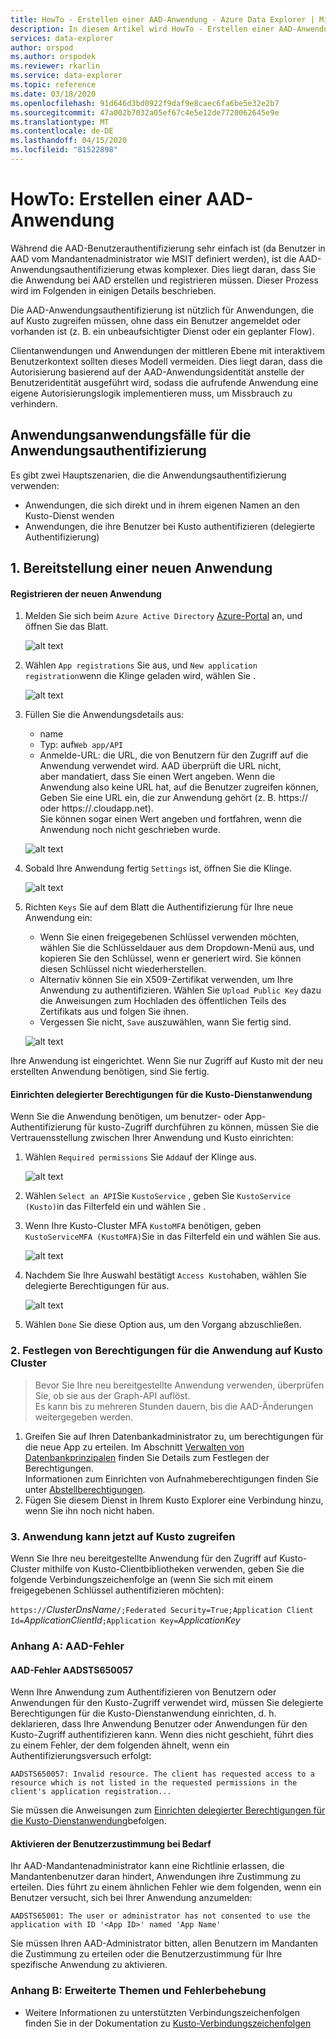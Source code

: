 ```yaml
---
title: HowTo - Erstellen einer AAD-Anwendung - Azure Data Explorer | Microsoft Docs
description: In diesem Artikel wird HowTo - Erstellen einer AAD-Anwendung in Azure Data Explorer beschrieben.
services: data-explorer
author: orspod
ms.author: orspodek
ms.reviewer: rkarlin
ms.service: data-explorer
ms.topic: reference
ms.date: 03/18/2020
ms.openlocfilehash: 91d646d3bd0922f9daf9e8caec6fa6be5e32e2b7
ms.sourcegitcommit: 47a002b7032a05ef67c4e5e12de7720062645e9e
ms.translationtype: MT
ms.contentlocale: de-DE
ms.lasthandoff: 04/15/2020
ms.locfileid: "81522898"
---
```

# <a name="howto-creating-an-aad-application"></a>HowTo: Erstellen einer AAD-Anwendung

Während die AAD-Benutzerauthentifizierung sehr einfach ist (da Benutzer in AAD vom Mandantenadministrator wie MSIT definiert werden), ist die AAD-Anwendungsauthentifizierung etwas komplexer. Dies liegt daran, dass Sie die Anwendung bei AAD erstellen und registrieren müssen. Dieser Prozess wird im Folgenden in einigen Details beschrieben.

Die AAD-Anwendungsauthentifizierung ist nützlich für Anwendungen, die auf Kusto zugreifen müssen, ohne dass ein Benutzer angemeldet oder vorhanden ist (z. B. ein unbeaufsichtigter Dienst oder ein geplanter Flow).

Clientanwendungen und Anwendungen der mittleren Ebene mit interaktivem Benutzerkontext sollten dieses Modell vermeiden. Dies liegt daran, dass die Autorisierung basierend auf der AAD-Anwendungsidentität anstelle der Benutzeridentität ausgeführt wird, sodass die aufrufende Anwendung eine eigene Autorisierungslogik implementieren muss, um Missbrauch zu verhindern.

## <a name="application-authentication-use-cases"></a>Anwendungsanwendungsfälle für die Anwendungsauthentifizierung

Es gibt zwei Hauptszenarien, die die Anwendungsauthentifizierung verwenden:
* Anwendungen, die sich direkt und in ihrem eigenen Namen an den Kusto-Dienst wenden
* Anwendungen, die ihre Benutzer bei Kusto authentifizieren (delegierte Authentifizierung)

## <a name="1-provisioning-a-new-application"></a>1. Bereitstellung einer neuen Anwendung

#### <a name="register-the-new-application"></a>Registrieren der neuen Anwendung

1. Melden Sie sich beim `Azure Active Directory` [Azure-Portal](https://portal.azure.com) an, und öffnen Sie das Blatt.

    ![alt text](./images/Aad-create-app-step-0.png "Aad-create-app-step-0")

1. Wählen `App registrations` Sie aus, und `New application registration`wenn die Klinge geladen wird, wählen Sie .

    ![alt text](./images/Aad-create-app-step-1.png "Aad-create-app-schritt-1")

1. Füllen Sie die Anwendungsdetails aus:
    * name
    * Typ: auf`Web app/API`
    * Anmelde-URL: die URL, die von Benutzern für den Zugriff auf die Anwendung verwendet wird. AAD überprüft die URL nicht,<br>
        aber mandatiert, dass Sie einen Wert angeben. Wenn die Anwendung also keine URL hat, auf die Benutzer zugreifen können,<br>
        Geben Sie eine URL ein, die zur Anwendung gehört (z. B. https://<APP-CNAME> oder https://<CLOUD-SERVICE-NAME>.cloudapp.net).<br>
        Sie können sogar einen Wert angeben und fortfahren, wenn die Anwendung noch nicht geschrieben wurde.

    ![alt text](./images/Aad-create-app-step-2.png "Aad-create-app-schritt-2")

1. Sobald Ihre Anwendung fertig `Settings` ist, öffnen Sie die Klinge.

    ![alt text](./images/Aad-create-app-step-3.png "Aad-create-app-schritt-3")

1. Richten `Keys` Sie auf dem Blatt die Authentifizierung für Ihre neue Anwendung ein:
    * Wenn Sie einen freigegebenen Schlüssel verwenden möchten, wählen Sie die Schlüsseldauer aus dem Dropdown-Menü aus, und kopieren Sie den Schlüssel, wenn er generiert wird.
        Sie können diesen Schlüssel nicht wiederherstellen.
    * Alternativ können Sie ein X509-Zertifikat verwenden, um Ihre Anwendung zu authentifizieren.
        Wählen Sie `Upload Public Key` dazu die Anweisungen zum Hochladen des öffentlichen Teils des Zertifikats aus und folgen Sie ihnen.
    * Vergessen Sie nicht, `Save` auszuwählen, wann Sie fertig sind.

    ![alt text](./images/Aad-create-app-step-4.png "Aad-create-app-schritt-4")

Ihre Anwendung ist eingerichtet. Wenn Sie nur Zugriff auf Kusto mit der neu erstellten Anwendung benötigen, sind Sie fertig.

#### <a name="set-up-delegated-permissions-for-kusto-service-application"></a>Einrichten delegierter Berechtigungen für die Kusto-Dienstanwendung

Wenn Sie die Anwendung benötigen, um benutzer- oder App-Authentifizierung für kusto-Zugriff durchführen zu können, müssen Sie die Vertrauensstellung zwischen Ihrer Anwendung und Kusto einrichten:

1. Wählen `Required permissions` Sie `Add`auf der Klinge aus.

    ![alt text](./images/Aad-create-app-step-5.png "Aad-create-app-schritt-5")

1. Wählen `Select an API`Sie `KustoService` , geben Sie `KustoService (Kusto)`in das Filterfeld ein und wählen Sie .
1. Wenn Ihre Kusto-Cluster MFA `KustoMFA` benötigen, geben `KustoServiceMFA (KustoMFA)`Sie in das Filterfeld ein und wählen Sie aus.

    ![alt text](./images/Aad-create-app-step-6.png "Aad-create-app-schritt-6")

1. Nachdem Sie Ihre Auswahl bestätigt `Access Kusto`haben, wählen Sie delegierte Berechtigungen für aus.

    ![alt text](./images/Aad-create-app-step-7.png "Aad-create-app-schritt-7")

1. Wählen `Done` Sie diese Option aus, um den Vorgang abzuschließen.



### <a name="2-set-permissions-to-the-application-on-kusto-cluster"></a>2. Festlegen von Berechtigungen für die Anwendung auf Kusto Cluster

> Bevor Sie Ihre neu bereitgestellte Anwendung verwenden, überprüfen Sie, ob sie aus der Graph-API auflöst.<br>
    Es kann bis zu mehreren Stunden dauern, bis die AAD-Änderungen weitergegeben werden.

1. Greifen Sie auf Ihren Datenbankadministrator zu, um berechtigungen für die neue App zu erteilen.
Im Abschnitt [Verwalten von Datenbankprinzipalen](../security-roles.md) finden Sie Details zum Festlegen der Berechtigungen.<br>
Informationen zum Einrichten von Aufnahmeberechtigungen finden Sie unter [Abstellberechtigungen](../../api/netfx/kusto-ingest-client-permissions.md).
1. Fügen Sie diesem Dienst in Ihrem Kusto Explorer eine Verbindung hinzu, wenn Sie ihn noch nicht haben.

### <a name="3-application-can-now-access-kusto"></a>3. Anwendung kann jetzt auf Kusto zugreifen

Wenn Sie Ihre neu bereitgestellte Anwendung für den Zugriff auf Kusto-Cluster mithilfe von Kusto-Clientbibliotheken verwenden, geben Sie die folgende Verbindungszeichenfolge an (wenn Sie sich mit einem freigegebenen Schlüssel authentifizieren möchten):

`https://`*ClusterDnsName*`/;Federated Security=True;Application Client Id=`*ApplicationClientId*`;Application Key=`*ApplicationKey*


### <a name="appendix-a-aad-errors"></a>Anhang A: AAD-Fehler

#### <a name="aad-error-aadsts650057"></a>AAD-Fehler AADSTS650057

Wenn Ihre Anwendung zum Authentifizieren von Benutzern oder Anwendungen für den Kusto-Zugriff verwendet wird, müssen Sie delegierte Berechtigungen für die Kusto-Dienstanwendung einrichten, d. h. deklarieren, dass Ihre Anwendung Benutzer oder Anwendungen für den Kusto-Zugriff authentifizieren kann.
Wenn dies nicht geschieht, führt dies zu einem Fehler, der dem folgenden ähnelt, wenn ein Authentifizierungsversuch erfolgt:

`AADSTS650057: Invalid resource. The client has requested access to a resource which is not listed in the requested permissions in the client's application registration...`

Sie müssen die Anweisungen zum [Einrichten delegierter Berechtigungen für die Kusto-Dienstanwendung](#set-up-delegated-permissions-for-kusto-service-application)befolgen.

#### <a name="enable-user-consent-if-needed"></a>Aktivieren der Benutzerzustimmung bei Bedarf

Ihr AAD-Mandantenadministrator kann eine Richtlinie erlassen, die Mandantenbenutzer daran hindert, Anwendungen ihre Zustimmung zu erteilen. Dies führt zu einem ähnlichen Fehler wie dem folgenden, wenn ein Benutzer versucht, sich bei Ihrer Anwendung anzumelden:

`AADSTS65001: The user or administrator has not consented to use the application with ID '<App ID>' named 'App Name'`

Sie müssen Ihren AAD-Administrator bitten, allen Benutzern im Mandanten die Zustimmung zu erteilen oder die Benutzerzustimmung für Ihre spezifische Anwendung zu aktivieren.



### <a name="appendix-b-advanced-topics-and-troubleshooting"></a>Anhang B: Erweiterte Themen und Fehlerbehebung

* Weitere Informationen zu unterstützten Verbindungszeichenfolgen finden Sie in der Dokumentation zu [Kusto-Verbindungszeichenfolgen](../../api/connection-strings/kusto.md)
